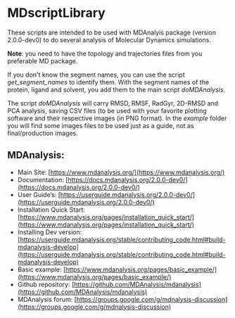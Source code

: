 # MDscriptLibrary

These scripts are intended to be used with MDAnalyis package (version 2.0.0-dev0) to do several analysis of Molecular Dynamics simulations.

**Note**: you need to have the topology and trajectories files from you preferable MD package.

If you don't know the segment names, you can use the script *get_segment_names* to identify them. With the segment names of the protein, ligand and solvent, you add them to the main script *doMDAnalysis*.

The script *doMDAnalysis* will carry RMSD, RMSF, RadGyr, 2D-RMSD and PCA analysis, saving CSV files (to be used with your favorite plotting software and their respective images (in PNG format). In the *example* folder you will find some images files to be used just as a guide, not as final/production images.



## MDAnalysis:


- Main Site: [https://www.mdanalysis.org/](https://www.mdanalysis.org/)
- Documentation: [https://docs.mdanalysis.org/2.0.0-dev0/](https://docs.mdanalysis.org/2.0.0-dev0/)
- User Guide’s: [https://userguide.mdanalysis.org/2.0.0-dev0/](https://userguide.mdanalysis.org/2.0.0-dev0/)
- Installation Quick Start: [https://www.mdanalysis.org/pages/installation_quick_start/](https://www.mdanalysis.org/pages/installation_quick_start/)
- Installing Dev version: [https://userguide.mdanalysis.org/stable/contributing_code.html#build-mdanalysis-develop](https://userguide.mdanalysis.org/stable/contributing_code.html#build-mdanalysis-develop)
- Basic example: [https://www.mdanalysis.org/pages/basic_example/](https://www.mdanalysis.org/pages/basic_example/)
- Github repository: [https://github.com/MDAnalysis/mdanalysis](https://github.com/MDAnalysis/mdanalysis)
- MDAnalysis forum: [https://groups.google.com/g/mdnalysis-discussion](https://groups.google.com/g/mdnalysis-discussion)

